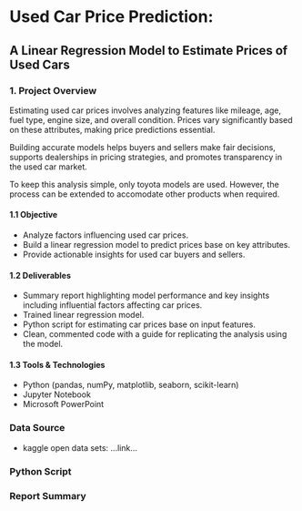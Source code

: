 # Used Car Price Prediction:
## A Linear Regression Model to Estimate Prices of Used Cars

### 1. Project Overview
Estimating used car prices involves analyzing features like mileage, age, fuel type, engine size, and overall condition. Prices vary significantly based on these attributes, making price predictions essential.

Building accurate models helps buyers and sellers make fair decisions, supports dealerships in pricing strategies, and promotes transparency in the used car market.

To keep this analysis simple, only toyota models are used. However, the process can be extended to accomodate other products when required.

#### 1.1 Objective
- Analyze factors influencing used car prices.
- Build a linear regression model to predict prices base on key attributes.
- Provide actionable insights for used car buyers and sellers.

#### 1.2 Deliverables
- Summary report highlighting model performance and key insights including influential factors affecting car prices.
- Trained linear regression model.
- Python script for estimating car prices base on input features.
- Clean, commented code with a guide for replicating the analysis using the model.

#### 1.3 Tools & Technologies
- Python (pandas, numPy, matplotlib, seaborn, scikit-learn)
- Jupyter Notebook
- Microsoft PowerPoint

### Data Source
- kaggle open data sets: ...link...

### Python Script

### Report Summary


